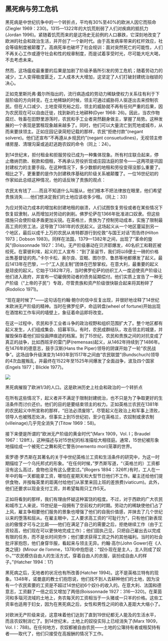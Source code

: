  

## 黑死病与劳工危机

黑死病是中世纪抗争中的一个转折点，平均有30%至40%的欧洲人因它而殒命(Ziegler 1969：230)。1315—1322年的大饥荒削弱了人们对疾病的抵抗力(Jordan 1996)。紧随着饥荒而来的是这场史无前例的人口暴跌，它深刻地改变了欧洲的社会和政治生活，并开创了一个新时代。由于高发病率带来的杠杆效应，社会等级制度被颠覆了。高病死率也破坏了社会规训：面对突然死亡的可能性，人们不再关心工作或遵守社会和性的规章制度，而是试着享受时光，尽可能大吃大喝，不去考虑未来。

然而，这场瘟疫最重要的后果是加剧了阶级矛盾所引发的劳工危机；随着劳动力的减少，工人变得极度匮乏，工人成本大大增加，这坚定了人们打破封建统治枷锁的决心。

正如克里斯托弗·戴尔所指出的，流行病造成的劳动力稀缺使权力关系往有利于下层阶级的方向转变。在土地稀缺的时候，领主可通过威胁将人驱逐出去来控制农民。但在人口减少、土地变得充裕之后，领主的威胁就不再有任何严重的后果，因为农民现在可以自由迁徙，找到新的土地耕种(Dyer 1968: 26)。因此，当农作物腐烂、牲畜在田野里游荡时，农民和手工业者突然翻身做主，掌握了局势。这种发展的一个表现是罢租现象越来越多了。同时，他们可以大量流亡到荒地或城市，从而来要挟领主。正如庄园记录简短记载的那样，农民“拒绝付款”(negant solvere)。他们还宣布“不再遵从乡规民约”(negant consuetudines)，无视领主修缮房屋、清理沟渠或追赶逃跑农奴的命令（同上：24）。

到14世纪末，拒付租金和拒服劳役已成为一种集体现象。所有村庄联合起来，停止缴纳罚款、税款和佃租，不再承认劳役折现或庄园法庭的禁令——这两项是巩固封建权力的主要手段。在这种情况下，多少数额的地租和劳役变得没那么重要了。相比之下，更重要的是作为封建秩序基础的阶级关系被颠覆了。一位16世纪初的作家如此总结这种情况，他的话反映了贵族的观点：

农民太有钱了……而且不知道什么叫服从，他们根本不把法律放在眼里，他们希望贵族消失……他们想决定我们的土地应该收多少租。（同上：33）

为应对劳动力成本的增加和封建地租的崩溃，人们试图恢复劳役或者在某些情况下恢复奴隶制，从而增加对劳动的剥削。佛罗伦萨在1366年批准进口奴隶。![在黑死病之后，所有的欧洲国家都开始谴责游手好闲的行为，并对流浪、乞讨和拒绝工作的人进行迫害。英格兰率先在1349年颁布了谴责高工资和游手好闲的法令，规定那些不工作和没有任何生存手段的人必须接受工作。1351年，法国也颁布了类似的法令，建议人们不要给健康的乞丐和流浪者提供食物或住所。1354年又颁布了一项法令，规定那些游手好闲，在酒馆里打发时间、玩骰子或乞讨的人必须接受工作，否则将面临惩罚；初犯者将被关进监狱，只给面包和水，再犯者将被上枷，三犯者将在额头上烙下罪印。在法国的立法中，出现了一项新的内容，这项内容也成为现代打击流浪汉的一种手段：强迫劳动。在卡斯蒂利亚，1387年出台的一项法令允许私人逮捕流浪者，并无偿雇用他们1个月(Geremek 1985：53—65)。](data:image/gif;base64,iVBORw0KGgoAAAANSUhEUgAAAAEAAAABCAYAAAAfFcSJAAAADUlEQVQImWNgYGBgAAAABQABh6FO1AAAAABJRU5ErkJggg==)但这些措施只会使阶级矛盾更加尖锐。在英格兰，贵族为了控制劳动成本，实施了限制最高工资的劳工法，这导致了1381年的农民起义。这场起义从一个地区蔓延到另一个地区，最后以成千上万的农民从肯特郡游行到伦敦“与国王对话”而告终(Hilton 1973；Dobson 1983)。同样在法国，1379—1382年之间，出现了“革命的旋风”(Boissonnade 1927：314)。无产阶级暴动在贝济耶爆发，40名织工和鞋匠被绞死。在蒙彼利埃，起义的工人宣布：“到了圣诞节，我们将以6便士一磅的价格出售基督徒的肉。”卡尔卡松、奥尔良、亚眠、图尔奈、鲁昂等地都爆发了起义。最后1413年在巴黎，一个“工人民主制”团体在巴黎掌权。![将“工人民主制”的概念应用于这些政权形式，可能显得荒谬。但我们应该考虑到，当今美国常被视为民主国家，但至今还没有一个产业工人成为总统，其最高政府机关都是由经济贵族的代表组成的。](data:image/gif;base64,iVBORw0KGgoAAAANSUhEUgAAAAEAAAABCAYAAAAfFcSJAAAADUlEQVQImWNgYGBgAAAABQABh6FO1AAAAABJRU5ErkJggg==)在意大利，最重要的起义是琼皮的起义。它始于1382年7月，当时佛罗伦萨的纺织工人一度迫使资产阶级让他们进入政府，并宣布一切雇佣劳动者的债务延期偿付。他们实质上宣告了一种无产阶级（“上帝的子民”）专政，尽管贵族和资产阶级很快联合起来将其粉碎了(Rodolico 1971)。

“现在是时候了”——这句话在约翰·鲍尔的信中反复出现，并很好地诠释了14世纪末欧洲无产阶级的精神。当时在佛罗伦萨，命运转盘(wheel of fortune)开始出现在酒馆和工作车间的墙壁上，象征着命运即将改变。

在这一过程中，农民和手工业者斗争的政治视野和组织范围扩大了。整个地区都有起义发生，人们组成集会、招募军队。有时，农民成群结队，攻击领主的城堡，并摧毁保存着他们奴役画押痕迹的档案。到了15世纪，农民和贵族之间的对抗变成了真正的战争，比如西班牙的雷门萨(remensas)起义，从1462年持续到了1486年。![雷门萨是加泰罗尼亚的奴隶农民在离开他们的土地时必须支付的赎罪税。黑死病之后，受雷门萨约束的农民还必须缴纳一种新的税，称为“五恶税”(los malos usos)，这种税在早先的时候曾在少数地方实施(Hilton 1973：117—118)。这些新的税以及围绕着使用荒地而发生的冲突，是一场旷日持久的地区战争的根源。在这场战争中，加泰罗尼亚农民从每3个家庭中招募1名男子。他们还通过宣誓结社加强联系，在农民大会上做出决定，并在田地里到处竖起十字架和其他威胁标志。在战争的最后阶段，他们要求废除地租制，确立农民的财产权（同上：120—121；133）。](data:image/gif;base64,iVBORw0KGgoAAAANSUhEUgAAAAEAAAABCAYAAAAfFcSJAAAADUlEQVQImWNgYGBgAAAABQABh6FO1AAAAABJRU5ErkJggg==)在1476年的德意志，鼓手汉斯(Hans the Piper)![原名汉斯·伯姆(Hans Böhm，1458—1476)，维尔茨堡人，牧人、乐师和尼克拉斯豪森1476年起义的发起人。——编者注](data:image/gif;base64,iVBORw0KGgoAAAANSUhEUgAAAAEAAAABCAYAAAAfFcSJAAAADUlEQVQImWNgYGBgAAAABQABh6FO1AAAAABJRU5ErkJggg==)领导的阴谋开始了一轮“农民战争”。这场战争升级演变为1493年到1517年之间由“农民联盟”(Bundschuch)领导的4次血腥叛乱，并最终在1522年至1525年间爆发了全面战争，波及四个国家(Engels 1977；Blickle 1977)。

![](epub/凯列班与女巫%20妇女、身体与原始积累%20([意]西尔维娅·费代里奇)%20(Z-Library)/images/ff3e8dcf1ccebe68be8561b2da9c456c.jpeg)

黑死病摧毁了欧洲1/3的人口。这是欧洲历史上社会和政治的一个转折点

在所有这些情况下，起义者并不满足于限制封建统治，也不只是为了争取更好的生活条件而讨价还价。他们的目的是要结束领主的权力。正如英格兰农民在1381年的农民起义中所宣称的那样，“旧法必须废除”。尽管起义在政治上和军事上溃败，领导人也被残忍处决，但事实上到15世纪初，至少在英格兰，农奴制或隶农制(villeinage)几乎完全消失了(Titow 1969：58)。

接下来便是所谓的“欧洲无产阶级的黄金时代”(Marx 1909，Vol. I；Braudel 1967：128ff.)，这种描述与对15世纪的标准描绘大相径庭。通常，15世纪被形象地描绘成一个被死亡之舞和死亡警告(memento mori)笼罩的世界。

索罗德·罗杰斯在其著名的关于中世纪英格兰工资和生活条件的研究中，为这一时期描绘了一个乌托邦式的形象。“在任何时候，”罗杰斯写道，“（英格兰的）工资都没有这么高过，食物也没有这么便宜过。”(Rogers 1894：326ff.)有时，工人在一年中的每一天都能拿工资，哪怕在星期天和大型节日他们不工作。雇主还给他们提供食物，并按每英里![1英里约合1609米。——编者注](data:image/gif;base64,iVBORw0KGgoAAAANSUhEUgAAAAEAAAABCAYAAAAfFcSJAAAADUlEQVQImWNgYGBgAAAABQABh6FO1AAAAABJRU5ErkJggg==)的距离付给他们从家里来回上班的差旅费(viaticum)。此外，他们还要求以现金支付工资，并希望每周只工作5天。

正如将看到的那样，我们有理由怀疑这种富饶的程度。不过，对于西欧的广大农民和城市工人来说，15世纪是一段拥有了空前权力的时期。劳动力的稀缺使他们占了上风，雇主争相要他们服务的景象也增强了他们的自我价值感，并抹去了几个世纪以来的堕落和屈从。在雇主眼中，工人要求高工资的“可耻行为”，只有他们新表现出的傲慢才可与之比肩——他们在满足了自己的需要之后，拒绝继续工作（由于工资较高，他们现在可以更快地完成工作）；他们固执己见，只把自己雇出去以完成有限的任务，而不是长时间劳作；他们要求获得工资之外的其他福利。当时的社会批评家抱怨，他们身穿华服，看起来与领主无异。约翰·高尔(John Gower)在《人类之镜》(Mirour de l’omme，1378)中抱怨说：“奴仆现在是主人，主人则成了奴仆。”“农民模仿自由人的生活方式，穿着自由人的衣服，装扮成自由人的样子。”(Hatcher 1994：17)

黑死病之后，无地者的状况也有所改善(Hatcher 1994)。这不是英格兰特有的现象。1348年，诺曼底的教士们抱怨说，他们找不到人去耕种他们的土地，因为没有一个农民索要的工资是不超过14世纪初6个奴仆的收入的。在意大利、法国和德意志，工资翻了一倍之后又增加了两倍(Boissonnade 1927：316—320)。在莱茵河和多瑙河流域的土地上，务农每天的工资相当于一头猪或一只羊的价格。这些工资率也适用于妇女，因为在黑死病之后，女性和男性之间的收入差距大大缩小了。

对欧洲无产阶级来说，这意味着他们达到了直到19世纪都无人能及的生活水平，而且农奴制消亡了。到14世纪末，土地上的奴役实际上已经消失了(Marx 1909，Vol. I：788)。在任何地方，农奴都被自由农民——土地的公簿持有者或租契持有者——取代了，他们只接受在高报酬的情况下工作。